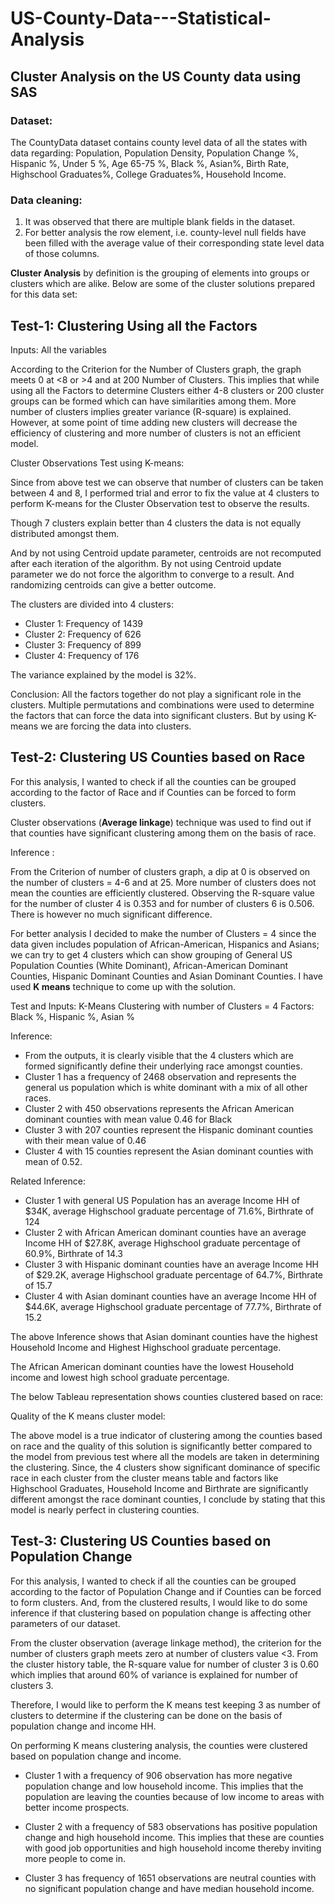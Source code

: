 # US-County-Data---Statistical-Analysis
## Cluster Analysis on the US County data using SAS

### Dataset: 
The CountyData dataset contains county level data of all the states with data regarding: Population, Population Density, Population Change %, Hispanic %, Under 5 %, Age 65-75 %, Black %, Asian%, Birth Rate, Highschool Graduates%, College Graduates%, Household Income. 

### Data cleaning:

1.	It was observed that there are multiple blank fields in the dataset. 
2.	For better analysis the row element, i.e. county-level null fields have been filled with the average value of their corresponding state level data of those columns.

**Cluster Analysis** by definition is the grouping of elements into groups or clusters which are alike. Below are some of the cluster solutions prepared for this data set:

## Test-1: Clustering Using all the Factors

Inputs: All the variables

According to the Criterion for the Number of Clusters graph, the graph meets 0 at <8 or >4 and at 200 Number of Clusters. This implies that while using all the Factors to determine Clusters either 4-8 clusters or 200 cluster groups can be formed which can have similarities among them. More number of clusters implies greater variance (R-square) is explained. However, at some point of time adding new clusters will decrease the efficiency of clustering and more number of clusters is not an efficient model. 

Cluster Observations Test using K-means:

Since from above test we can observe that number of clusters can be taken between 4 and 8, I performed trial and error to fix the value at 4 clusters to perform K-means for the Cluster Observation test to observe the results.

Though 7 clusters explain better than 4 clusters the data is not equally distributed amongst them.

And by not using Centroid update parameter, centroids are not recomputed after each iteration of the algorithm. By not using Centroid update parameter we do not force the algorithm to converge to a result. And randomizing centroids can give a better outcome.

The clusters are divided into 4 clusters:
- Cluster 1: Frequency of 1439
- Cluster 2: Frequency of 626
- Cluster 3: Frequency of 899
- Cluster 4: Frequency of 176

The variance explained by the model is 32%.

Conclusion: All the factors together do not play a significant role in the clusters. Multiple permutations and combinations were used to determine the factors that can force the data into significant clusters. But by using K-means we are forcing the data into clusters. 

## Test-2: Clustering US Counties based on Race

For this analysis, I wanted to check if all the counties can be grouped according to the factor of Race and if Counties can be forced to form clusters. 

Cluster observations (**Average linkage**) technique was used to find out if that counties have significant clustering among them on the basis of race. 

Inference : 

From the Criterion of number of clusters graph, a dip at 0 is observed on the number of clusters = 4-6 and at 25. More number of clusters does not mean the counties are efficiently clustered. Observing the R-square value for the number of cluster 4 is 0.353 and for number of clusters 6 is 0.506. There is however no much significant difference. 

For better analysis I decided to make the number of Clusters = 4 since the data given includes population of African-American, Hispanics and Asians; we can try to get 4 clusters which can show grouping of General US Population Counties (White Dominant), African-American Dominant Counties, Hispanic Dominant Counties and Asian Dominant Counties. I have used **K means** technique to come up with the solution. 

Test and Inputs:
K-Means Clustering with number of Clusters = 4
Factors: Black %, Hispanic %, Asian %

Inference: 
-	From the outputs, it is clearly visible that the 4 clusters which are formed significantly define their underlying race amongst counties. 
-	Cluster 1 has a frequency of 2468 observation and represents the general us population which is white dominant with a mix of all other races. 
-	Cluster 2 with 450 observations represents the African American dominant counties with mean value 0.46 for Black
-	Cluster 3 with 207 counties represent the Hispanic dominant counties with their mean value of 0.46
-	Cluster 4 with 15 counties represent the Asian dominant counties with mean of 0.52. 


Related Inference:
-	Cluster 1 with general US Population has an average Income HH of $34K, average Highschool graduate percentage of 71.6%, Birthrate of 124
-	Cluster 2 with African American dominant counties have an average Income HH of $27.8K, average Highschool graduate percentage of 60.9%, Birthrate of 14.3
-	Cluster 3 with Hispanic dominant counties have an average Income HH of $29.2K, average Highschool graduate percentage of 64.7%, Birthrate of 15.7
-	Cluster 4 with Asian dominant counties have an average Income HH of $44.6K, average Highschool graduate percentage of 77.7%, Birthrate of 15.2

The above Inference shows that Asian dominant counties have the highest Household Income and Highest Highschool graduate percentage. 

The African American dominant counties have the lowest Household income and lowest high school graduate percentage.

The below Tableau representation shows counties clustered based on race:


Quality of the K means cluster model:
	 
   The above model is a true indicator of clustering among the counties based on race and the quality of this solution is significantly better compared to the model from previous test where all the models are taken in determining the clustering. Since, the 4 clusters show significant dominance of specific race in each cluster from the cluster means table and factors like Highschool Graduates, Household Income and Birthrate are significantly different amongst the race dominant counties, I conclude by stating that this model is nearly perfect in clustering counties. 
   
 ## Test-3: Clustering US Counties based on Population Change
 
 For this analysis, I wanted to check if all the counties can be grouped according to the factor of Population Change and if Counties can be forced to form clusters. And, from the clustered results, I would like to do some inference if that clustering based on population change is affecting other parameters of our dataset. 

From the cluster observation (average linkage method), the criterion for the number of clusters graph meets zero at number of clusters value <3. From the cluster history table, the R-square value for number of cluster 3 is 0.60 which implies that around 60% of variance is explained for number of clusters 3. 

Therefore, I would like to perform the K means test keeping 3 as number of clusters to determine if the clustering can be done on the basis of population change and income HH. 

On performing K means clustering analysis, the counties were clustered based on population change and income. 
-	Cluster 1 with a frequency of 906 observation has more negative population change and low household income. This implies that the population are leaving the counties because of low income to areas with better income prospects. 

-	Cluster 2 with a frequency of 583 observations has positive population change and high household income. This implies that these are counties with good job opportunities and high household income thereby inviting more people to come in. 

- Cluster 3 has frequency of 1651 observations are neutral counties with no significant population change and have median household income. 

